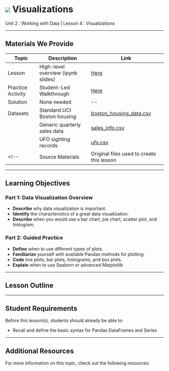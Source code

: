 # ![](https://ga-dash.s3.amazonaws.com/production/assets/logo-9f88ae6c9c3871690e33280fcf557f33.png) Visualizations

Unit 2 : Working with Data | Lesson 4 : Visualizations

---

## Materials We Provide

| Topic | Description | Link |
| --- | --- | --- |
| Lesson | High-level overview (ipynb slides) | [Here](python-data-viz-slides.ipynb) |
| Practice Activity | Student-Led Walkthrough | [Here](python-data-viz-lab.ipynb) |
| Solution  | None needed | -- |
| Datasets | Standard UCI Boston housing | [boston\_housing\_data.csv](./datasets/boston_housing_data.csv) |
|          | Generic quarterly sales data | [sales\_info.csv](./datasets/sales_info.csv) |
|          | UFO sighting records | [ufo.csv](./datasets/ufo.csv) |
<!--| Source Materials | Original files used to create this lesson | -- |-->

---

## Learning Objectives

### Part 1: Data Visualization Overview

- **Describe** why data visualization is important.
- **Identify** the characteristics of a great data visualization.
- **Describe** when you would use a bar chart, pie chart, scatter plot, and histogram.

### Part 2: Guided Practice
 
- **Define** when to use different types of plots.
- **Familiarize** yourself with available Pandas methods for plotting.
- **Code** line plots, bar plots, histograms, and box plots.
- **Explain** when to use Seaborn or advanced Matplotlib

---

## Lesson Outline



---

## Student Requirements

Before this lesson(s), students should already be able to:

- Recall and define the basic syntax for Pandas DataFrames and Series

---

## Additional Resources

For more information on this topic, check out the following resources:
